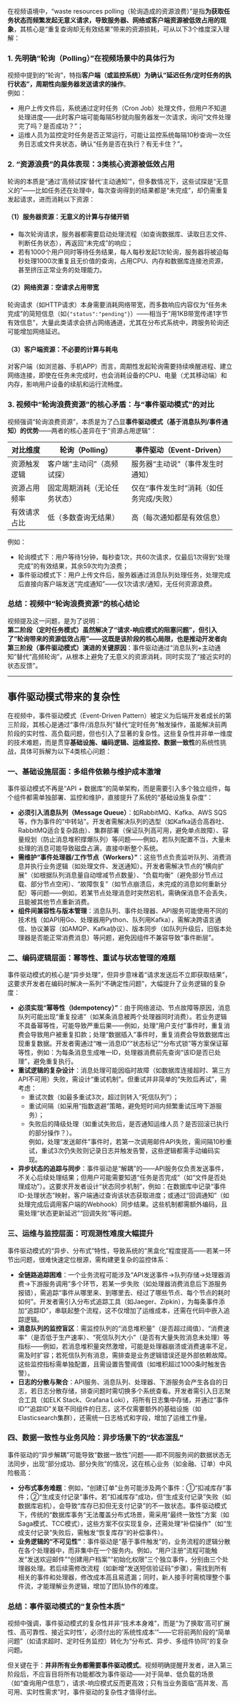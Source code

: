 在视频语境中，“waste resources polling（轮询造成的资源浪费）”是指**为获取任务状态而频繁发起无意义请求，导致服务器、网络或客户端资源被低效占用的现象**，其核心是“重复查询却无有效结果”带来的资源损耗，可从以下3个维度深入理解：


### 1. 先明确“轮询（Polling）”在视频场景中的具体行为
视频中提到的“轮询”，特指**客户端（或监控系统）为确认“延迟任务/定时任务的执行状态”，周期性向服务器发送请求的操作**。  
例如：  
- 用户上传文件后，系统通过定时任务（Cron Job）处理文件，但用户不知道处理进度——此时客户端可能每隔5秒就向服务器发一次请求，询问“文件处理完了吗？是否成功？”；  
- 运维人员为监控定时任务是否正常运行，可能让监控系统每隔10秒查询一次任务日志或文件夹状态，确认“任务是否在执行？有无卡住？”。  


### 2. “资源浪费”的具体表现：3类核心资源被低效占用
轮询的本质是“通过‘高频试探’替代‘主动通知’”，但多数情况下，这些试探是“无意义的”——比如任务还在处理中，每次查询得到的结果都是“未完成”，却仍需重复发起请求，进而消耗以下资源：  

#### （1）服务器资源：无意义的计算与存储开销
- 每次轮询请求，服务器都需要启动处理流程（如查询数据库、读取日志文件、判断任务状态），再返回“未完成”的响应；  
- 若有1000个用户同时等待任务结果，每人每秒发起1次轮询，服务器将被迫每秒处理1000次重复且无价值的查询，占用CPU、内存和数据库连接池资源，甚至挤压正常业务的处理能力。  

#### （2）网络资源：空请求占用带宽
轮询请求（如HTTP请求）本身需要消耗网络带宽，而多数响应内容仅为“任务未完成”的简短信息（如`{"status":"pending"}`）——相当于“用1KB带宽传递1字节有效信息”，大量此类请求会挤占网络通道，尤其在分布式系统中，跨服务轮询还可能增加网络延迟。  

#### （3）客户端资源：不必要的计算与耗电
对客户端（如浏览器、手机APP）而言，周期性发起轮询需要持续唤醒进程、建立网络连接，即使在任务未完成时，也会消耗设备的CPU、电量（尤其移动端）和内存，影响用户设备的续航和运行流畅度。  


### 3. 视频中“轮询浪费资源”的核心矛盾：与“事件驱动模式”的对比
视频强调“轮询浪费资源”，本质是为了凸显**事件驱动模式（基于消息队列/事件通知）的优势**——两者的核心差异在于“资源占用逻辑”：  

| 对比维度       | 轮询（Polling）                | 事件驱动（Event-Driven）       |
|----------------|--------------------------------|--------------------------------|
| 资源触发逻辑   | 客户端“主动问”（高频试探）     | 服务器“主动说”（事件发生时通知）|
| 资源占用频率   | 固定周期消耗（无论任务状态）   | 仅在“事件发生时”消耗（如任务完成/失败）|
| 有效请求占比   | 低（多数查询无结果）           | 高（每次通知都是有效信息）     |

例如：  
- 轮询模式下：用户等待1分钟，每秒查1次，共60次请求，仅最后1次得到“处理完成”的有效结果，其余59次均为浪费；  
- 事件驱动模式下：用户上传文件后，服务器通过消息队列处理任务，处理完成后直接向客户端发送“完成通知”——仅1次请求/通知，无任何资源浪费。  


### 总结：视频中“轮询浪费资源”的核心结论
视频提及这一问题，是为了说明：  
**第二阶段（定时任务模式）虽然解决了“请求-响应模式的阻塞问题”，但引入了“轮询带来的资源低效占用”——这既是该阶段的核心局限，也是推动开发者向第三阶段（事件驱动模式）演进的关键原因**：事件驱动通过“消息队列+主动通知”替代“高频轮询”，从根本上避免了无意义的资源消耗，同时实现了“接近实时的状态反馈”。


---

## 事件驱动模式带来的复杂性

在视频中，事件驱动模式（Event-Driven Pattern）被定义为后端开发者成长的第三阶段，其核心是通过“事件/消息队列”替代“定时任务”触发操作，虽能解决前两阶段的实时性、高负载问题，但也引入了显著的复杂性。这些复杂性并非单一维度的技术难题，而是贯穿**基础设施、编码逻辑、运维监控、数据一致性**的系统性挑战，具体可拆解为以下4类核心问题：


### 一、基础设施层面：多组件依赖与维护成本激增
事件驱动模式不再是“API + 数据库”的简单架构，而是需要引入多个独立组件，每个组件都需单独部署、监控和维护，直接提升了系统的“基础设施复杂度”：
- **必须引入消息队列（Message Queue）**：如RabbitMQ、Kafka、AWS SQS等，作为事件的“中转站”。开发者需解决队列的选型（如Kafka适合高吞吐、RabbitMQ适合复杂路由）、集群部署（保证队列高可用，避免单点故障）、容量规划（防止消息堆积撑爆队列）等问题——例如，若队列配置不当，大量未处理的消息可能导致磁盘占满，直接中断整个系统。
- **需维护“事件处理器/工作节点（Workers）”**：这些节点负责监听队列、消费消息并执行业务逻辑（如处理文件、发送通知）。开发者需解决节点的“横向扩展”（如根据队列消息量自动增减节点数量）、“负载均衡”（避免部分节点过载、部分节点空闲）、“故障恢复”（如节点崩溃后，未完成的消息如何重新分配）等问题——例如，若某节点处理消息时突然宕机，需确保消息不会丢失，且能被其他节点重新消费。
- **组件间兼容性与版本管理**：消息队列、事件处理器、API服务可能使用不同的技术栈（如API用Go、处理器用Python、队列用Kafka），需解决跨语言通信、协议兼容（如AMQP、Kafka协议）、版本同步（如队列升级后，旧版本处理器是否能正常消费消息）等问题，避免因组件不兼容导致“事件断层”。


### 二、编码逻辑层面：幂等性、重试与状态管理的难题
事件驱动模式的核心是“异步处理”，但异步意味着“请求发送后不立即获取结果”，这要求开发者在编码时解决一系列“不确定性问题”，大幅提升了业务逻辑的复杂度：
- **必须实现“幂等性（Idempotency）”**：由于网络波动、节点故障等原因，消息队列可能出现“重复投递”（如某条消息被两个处理器同时消费）。若业务逻辑不具备幂等性，可能导致严重后果——例如，处理“用户支付”事件时，重复消费会导致用户被重复扣款；处理“数据插入”事件时，重复消费会导致数据库出现重复数据。开发者需通过“唯一消息ID”“状态标记”“分布式锁”等方案保证幂等性，例如：为每条消息生成唯一ID，处理器消费前先查询“该ID是否已处理”，避免重复执行。
- **重试逻辑的复杂设计**：消息处理可能因临时故障（如数据库连接超时、第三方API不可用）失败，需设计“重试机制”。但重试并非简单的“失败后再试”，需考虑：  
  - 重试次数（如最多重试3次，超过则转入“死信队列”）；  
  - 重试间隔（如采用“指数退避”策略，避免短时间内频繁重试压垮下游服务）；  
  - 失败后的降级处理（如重试失败后，是否通知运维人员？是否回滚已执行的部分操作？）。  
  例如，处理“发送邮件”事件时，若第一次调用邮件API失败，需间隔10秒重试，重试3次仍失败则记录日志并触发告警，这些逻辑都需手动编码实现。
- **异步状态的追踪与同步**：事件驱动是“解耦”的——API服务仅负责发送事件，不关心后续处理结果；但用户可能需要知道“任务是否完成”（如“文件是否处理成功”）。这要求开发者设计“状态同步机制”，例如：在数据库中记录“事件ID-处理状态”映射，客户端通过查询该状态获取进度；或通过“回调通知”（如处理完成后调用客户端的Webhook）同步结果。这些机制都需额外编码，且需处理“状态更新延迟”“回调失败”等问题。


### 三、运维与监控层面：可观测性难度大幅提升
事件驱动模式的“异步、分布式”特性，导致系统的“黑盒化”程度提高——若某一环节出问题，很难快速定位根源，需构建更复杂的监控体系：
- **全链路追踪困难**：一个业务流程可能涉及“API发送事件→队列存储→处理器消费→下游服务调用”多个环节，若某一步失败（如处理器消费消息后下游服务报错），需追踪“事件从哪里来、到哪里去、经过了哪些节点、每个节点的耗时如何”。开发者需引入分布式追踪工具（如Jaeger、Zipkin），为每条事件添加“追踪ID”，串联起整个流程，这不仅增加了运维成本，还需在代码中嵌入追踪逻辑。
- **消息队列的监控盲区**：需监控队列的“消息堆积量”（是否超过阈值）、“消费速率”（是否低于生产速率）、“死信队列大小”（是否有大量失败消息未处理）等指标——例如，若消息堆积量突然激增，可能是处理器崩溃或消费速率不足，需及时扩容；若死信队列有消息，需排查是业务逻辑错误还是外部依赖故障。这些监控指标需单独配置，且需设置告警阈值（如堆积超过1000条时触发告警）。
- **日志的分散与聚合**：API服务、消息队列、处理器、下游服务会产生各自的日志，若日志分散存储，排查问题时需切换多个系统查看。开发者需引入日志聚合工具（如ELK Stack、Grafana Loki），将所有日志集中存储，并通过“事件ID”“追踪ID”关联不同组件的日志，这不仅需要额外的基础设施（如Elasticsearch集群），还需统一日志格式和字段，增加了运维工作量。


### 四、数据一致性与业务风险：异步场景下的“状态混乱”
事件驱动的“异步解耦”可能导致“数据一致性”问题——即不同服务间的数据状态无法同步，出现“部分成功、部分失败”的情况，这在核心业务（如金融、订单）中风险极高：
- **分布式事务难题**：例如，“创建订单”业务可能涉及两个事件：①“扣减库存”事件；②“生成支付记录”事件。若“扣减库存”成功，但“生成支付记录”失败（如数据库宕机），会导致“库存已扣但无支付记录”的不一致状态。事件驱动模式下，传统的“数据库事务”无法覆盖分布式场景，需采用“最终一致性”方案（如Saga模式、TCC模式），这些方案不仅实现复杂，还需处理“补偿操作”（如“生成支付记录”失败后，需触发“恢复库存”的补偿事件）。
- **业务逻辑的“不可见性”**：事件驱动是“基于事件触发”的，业务流程的逻辑分散在各个处理器中，而非集中在一个服务内。例如，“用户注册”流程可能触发“发送欢迎邮件”“创建用户档案”“初始化权限”三个独立事件，分别由三个处理器处理。若后续需修改流程（如新增“发送短信验证码”步骤），需找到所有相关的事件和处理器，修改成本高且易遗漏；同时，新人接手时需梳理整个事件流，才能理解业务逻辑，增加了团队协作的难度。


### 总结：事件驱动模式的“复杂性本质”
视频中强调，事件驱动模式的复杂性并非“技术本身难”，而是“为了换取‘高可扩展性、高可靠性、接近实时性’，必须付出的‘系统性成本’”——它将前两阶段的“简单问题”（如请求超时、定时任务监控）转化为“分布式、异步、多组件协同”的复杂问题。

但关键在于：**并非所有业务都需要事件驱动模式**。视频明确提醒开发者，进入第三阶段后，不应盲目将所有功能都改为事件驱动——对于简单、低负载的场景（如“查询用户信息”），请求-响应模式反而更高效；只有当业务面临“高并发、高可用、实时性需求”时，事件驱动的复杂性才值得付出。